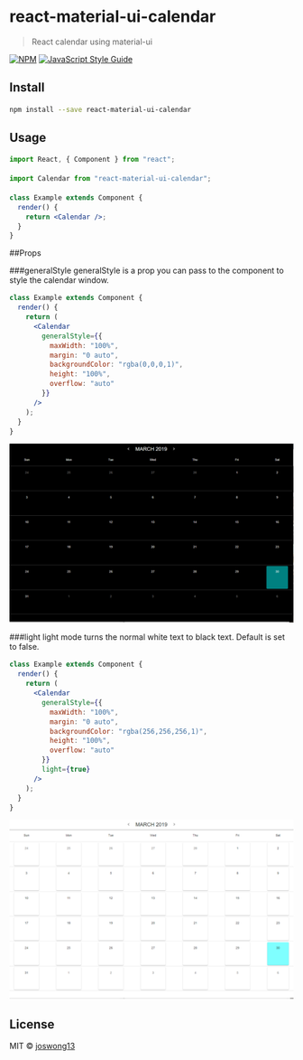 # react-material-ui-calendar

> React calendar using material-ui

[![NPM](https://img.shields.io/npm/v/react-material-ui-calendar.svg)](https://www.npmjs.com/package/react-material-ui-calendar) [![JavaScript Style Guide](https://img.shields.io/badge/code_style-standard-brightgreen.svg)](https://standardjs.com)

## Install

```bash
npm install --save react-material-ui-calendar
```

## Usage

```jsx
import React, { Component } from "react";

import Calendar from "react-material-ui-calendar";

class Example extends Component {
  render() {
    return <Calendar />;
  }
}
```

##Props

###generalStyle
generalStyle is a prop you can pass to the component to style the calendar window.

```jsx
class Example extends Component {
  render() {
    return (
      <Calendar
        generalStyle={{
          maxWidth: "100%",
          margin: "0 auto",
          backgroundColor: "rgba(0,0,0,1)",
          height: "100%",
          overflow: "auto"
        }}
      />
    );
  }
}
```

![generalStyle](./screenshots/generalStyle.PNG)

###light
light mode turns the normal white text to black text. Default is set to false.

```jsx
class Example extends Component {
  render() {
    return (
      <Calendar
        generalStyle={{
          maxWidth: "100%",
          margin: "0 auto",
          backgroundColor: "rgba(256,256,256,1)",
          height: "100%",
          overflow: "auto"
        }}
        light={true}
      />
    );
  }
}
```

![light](./screenshots/light.PNG)

## License

MIT © [joswong13](https://github.com/joswong13)
